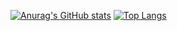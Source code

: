 
[![Anurag's GitHub stats](https://github-readme-stats.vercel.app/api?username=dongdong-feifei)](https://github.com/anuraghazra/github-readme-stats)
[![Top Langs](https://github-readme-stats.vercel.app/api/top-langs/?username=dongdong-feifei)](https://github.com/anuraghazra/github-readme-stats)
<!--
**dongdong-feifei/dongdong-feifei** is a ✨ _special_ ✨ repository because its `README.md` (this file) appears on your GitHub profile.

Here are some ideas to get you started:

- 🔭 I’m currently working on ...
- 🌱 I’m currently learning ...
- 👯 I’m looking to collaborate on ...
- 🤔 I’m looking for help with ...
- 💬 Ask me about ...
- 📫 How to reach me: ...
- 😄 Pronouns: ...
- ⚡ Fun fact: ...
-->
